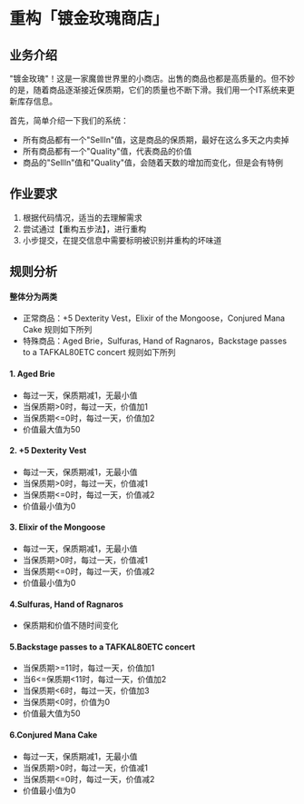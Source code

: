 # 重构「镀金玫瑰商店」

## 业务介绍

"镀金玫瑰"！这是一家魔兽世界里的小商店。出售的商品也都是高质量的。但不妙的是，随着商品逐渐接近保质期，它们的质量也不断下滑。我们用一个IT系统来更新库存信息。

首先，简单介绍一下我们的系统：

* 所有商品都有一个"SellIn"值，这是商品的保质期，最好在这么多天之内卖掉
* 所有商品都有一个"Quality"值，代表商品的价值
* 商品的"SellIn"值和"Quality"值，会随着天数的增加而变化，但是会有特例



## 作业要求

1. 根据代码情况，适当的去理解需求
2. 尝试通过【重构五步法】，进行重构
3. 小步提交，在提交信息中需要标明被识别并重构的坏味道


## 规则分析

#### 整体分为两类
- 正常商品：+5 Dexterity Vest，Elixir of the Mongoose，Conjured Mana Cake 规则如下所列
- 特殊商品：Aged Brie，Sulfuras, Hand of Ragnaros，Backstage passes to a TAFKAL80ETC concert 规则如下所列

#### 1. Aged Brie
- 每过一天，保质期减1，无最小值
- 当保质期>0时，每过一天，价值加1
- 当保质期<=0时，每过一天，价值加2
- 价值最大值为50

#### 2. +5 Dexterity Vest
- 每过一天，保质期减1，无最小值
- 当保质期>0时，每过一天，价值减1
- 当保质期<=0时，每过一天，价值减2
- 价值最小值为0

#### 3. Elixir of the Mongoose
- 每过一天，保质期减1，无最小值
- 当保质期>0时，每过一天，价值减1
- 当保质期<=0时，每过一天，价值减2
- 价值最小值为0

#### 4.Sulfuras, Hand of Ragnaros
- 保质期和价值不随时间变化

#### 5.Backstage passes to a TAFKAL80ETC concert
- 当保质期>=11时，每过一天，价值加1
- 当6<=保质期<11时，每过一天，价值加2
- 当保质期<6时，每过一天，价值加3
- 当保质期<0时，价值为0
- 价值最大值为50

#### 6.Conjured Mana Cake
- 每过一天，保质期减1，无最小值
- 当保质期>0时，每过一天，价值减1
- 当保质期<=0时，每过一天，价值减2
- 价值最小值为0

